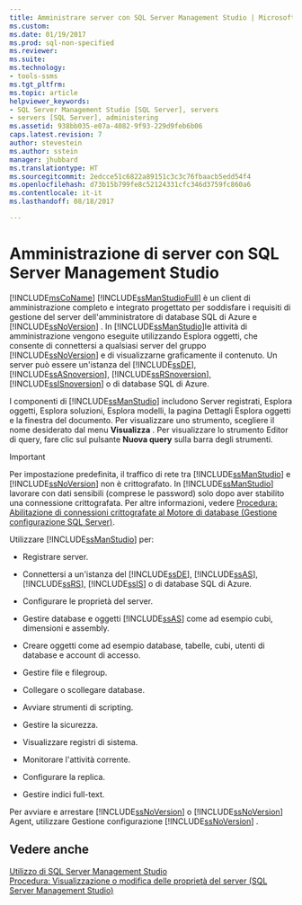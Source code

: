```yaml
---
title: Amministrare server con SQL Server Management Studio | Microsoft Docs
ms.custom: 
ms.date: 01/19/2017
ms.prod: sql-non-specified
ms.reviewer: 
ms.suite: 
ms.technology:
- tools-ssms
ms.tgt_pltfrm: 
ms.topic: article
helpviewer_keywords:
- SQL Server Management Studio [SQL Server], servers
- servers [SQL Server], administering
ms.assetid: 938bb035-e07a-4082-9f93-229d9feb6b06
caps.latest.revision: 7
author: stevestein
ms.author: sstein
manager: jhubbard
ms.translationtype: HT
ms.sourcegitcommit: 2edcce51c6822a89151c3c3c76fbaacb5edd54f4
ms.openlocfilehash: d73b15b799fe8c52124331cfc346d3759fc860a6
ms.contentlocale: it-it
ms.lasthandoff: 08/18/2017

---
```

# <a name="administer-servers-with-sql-server-management-studio"></a>Amministrazione di server con SQL Server Management Studio
[!INCLUDE[msCoName](../includes/msconame_md.md)] [!INCLUDE[ssManStudioFull](../includes/ssmanstudiofull_md.md)] è un client di amministrazione completo e integrato progettato per soddisfare i requisiti di gestione del server dell'amministratore di database SQL di Azure e [!INCLUDE[ssNoVersion](../includes/ssnoversion_md.md)] . In [!INCLUDE[ssManStudio](../includes/ssmanstudio_md.md)]le attività di amministrazione vengono eseguite utilizzando Esplora oggetti, che consente di connettersi a qualsiasi server del gruppo [!INCLUDE[ssNoVersion](../includes/ssnoversion_md.md)] e di visualizzarne graficamente il contenuto. Un server può essere un'istanza del [!INCLUDE[ssDE](../includes/ssde_md.md)], [!INCLUDE[ssASnoversion](../includes/ssasnoversion_md.md)], [!INCLUDE[ssRSnoversion](../includes/ssrsnoversion_md.md)], [!INCLUDE[ssISnoversion](../includes/ssisnoversion_md.md)] o di database SQL di Azure.  
  
I componenti di [!INCLUDE[ssManStudio](../includes/ssmanstudio_md.md)] includono Server registrati, Esplora oggetti, Esplora soluzioni, Esplora modelli, la pagina Dettagli Esplora oggetti e la finestra del documento. Per visualizzare uno strumento, scegliere il nome desiderato dal menu **Visualizza** . Per visualizzare lo strumento Editor di query, fare clic sul pulsante **Nuova query** sulla barra degli strumenti.  
  
> [!IMPORTANT]  
> Per impostazione predefinita, il traffico di rete tra [!INCLUDE[ssManStudio](../includes/ssmanstudio_md.md)] e [!INCLUDE[ssNoVersion](../includes/ssnoversion_md.md)] non è crittografato. In [!INCLUDE[ssManStudio](../includes/ssmanstudio_md.md)] lavorare con dati sensibili (comprese le password) solo dopo aver stabilito una connessione crittografata. Per altre informazioni, vedere [Procedura: Abilitazione di connessioni crittografate al Motore di database (Gestione configurazione SQL Server)](http://msdn.microsoft.com/en-us/e1e55519-97ec-4404-81ef-881da3b42006).  
  
Utilizzare [!INCLUDE[ssManStudio](../includes/ssmanstudio_md.md)] per:  
  
-   Registrare server.  
  
-   Connettersi a un'istanza del [!INCLUDE[ssDE](../includes/ssde_md.md)], [!INCLUDE[ssAS](../includes/ssas_md.md)], [!INCLUDE[ssRS](../includes/ssrs_md.md)],  [!INCLUDE[ssIS](../includes/ssis_md.md)] o di database SQL di Azure.  
  
-   Configurare le proprietà del server.  
  
-   Gestire database e oggetti [!INCLUDE[ssAS](../includes/ssas_md.md)] come ad esempio cubi, dimensioni e assembly.  
  
-   Creare oggetti come ad esempio database, tabelle, cubi, utenti di database e account di accesso.  
  
-   Gestire file e filegroup.  
  
-   Collegare o scollegare database.  
  
-   Avviare strumenti di scripting.  
  
-   Gestire la sicurezza.  
  
-   Visualizzare registri di sistema.  
  
-   Monitorare l'attività corrente.  
  
-   Configurare la replica.  
  
-   Gestire indici full-text.  
  
Per avviare e arrestare [!INCLUDE[ssNoVersion](../includes/ssnoversion_md.md)] o [!INCLUDE[ssNoVersion](../includes/ssnoversion_md.md)] Agent, utilizzare Gestione configurazione [!INCLUDE[ssNoVersion](../includes/ssnoversion_md.md)] .  
  
## <a name="see-also"></a>Vedere anche  
[Utilizzo di SQL Server Management Studio](../ssms/use-sql-server-management-studio.md)  
[Procedura: Visualizzazione o modifica delle proprietà del server (SQL Server Management Studio)](http://msdn.microsoft.com/en-us/55f3ac04-5626-4ad2-96bd-a1f1b079659d)  
  

